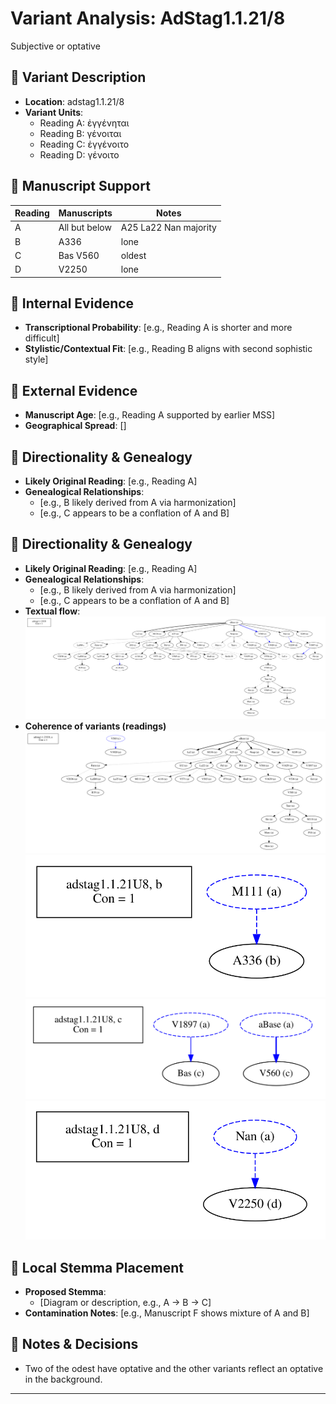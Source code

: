 # Variant Analysis: AdStag1.1.21/8

Subjective or optative

## 📌 Variant Description
- **Location**: adstag1.1.21/8
- **Variant Units**: 
  - Reading A: ἐγγένηται
  - Reading B: γένοιται
  - Reading C: ἐγγένοιτο
  - Reading D: γένοιτο

## 🧬 Manuscript Support
| Reading | Manuscripts | Notes |
|--------|-------------|-------|
| A      | All but below | A25 La22 Nan majority |
| B      | A336 | lone |
| C      | Bas V560  | oldest |
| D      | V2250   | lone |

## 🧠 Internal Evidence
- **Transcriptional Probability**: [e.g., Reading A is shorter and more difficult]
- **Stylistic/Contextual Fit**: [e.g., Reading B aligns with second sophistic style]

## 🧭 External Evidence
- **Manuscript Age**: [e.g., Reading A supported by earlier MSS]
- **Geographical Spread**: []

## 🔄 Directionality & Genealogy
- **Likely Original Reading**: [e.g., Reading A]
- **Genealogical Relationships**:
  - [e.g., B likely derived from A via harmonization]
  - [e.g., C appears to be a conflation of A and B]
## 🔄 Directionality & Genealogy
- **Likely Original Reading**: [e.g., Reading A]
- **Genealogical Relationships**:
  - [e.g., B likely derived from A via harmonization]
  - [e.g., C appears to be a conflation of A and B]
- **Textual flow**:
![Ad Stag 1.1.21/8](flow/adstag1.1.21U8-textual-flow.svg "Ad Stag 1.1.21/8 textual flow")
- **Coherence of variants (readings)**
![Ad Stag 1.1.21/8Ra](attestations/adstag1.1.21U8Ra-coherence-attestations.svg "Ad Stag 1.1.21U8Ra")
![Ad Stag 1.1.21/8Rb](attestations/adstag1.1.21U8Rb-coherence-attestations.svg "Ad Stag 1.1.21U8Rb")
![Ad Stag 1.1.21/8Rc](attestations/adstag1.1.21U8Rc-coherence-attestations.svg "Ad Stag 1.1.21U8Rc")
![Ad Stag 1.1.21/8Rd](attestations/adstag1.1.21U8Rd-coherence-attestations.svg "Ad Stag 1.1.21U8Rd")


## 🌿 Local Stemma Placement
- **Proposed Stemma**:
  - [Diagram or description, e.g., A → B → C]
- **Contamination Notes**: [e.g., Manuscript F shows mixture of A and B]

## 📝 Notes & Decisions
- Two of the odest have optative and the other variants reflect an optative in the background.

---